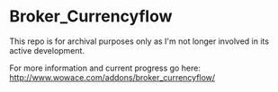 Broker_Currencyflow
===================

This repo is for archival purposes only as I'm not longer involved in its active development.

For more information and current progress go here: http://www.wowace.com/addons/broker_currencyflow/
